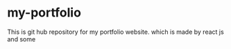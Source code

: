 # my-portfolio
This is git hub repository for my portfolio website. which is made by react js and some 
